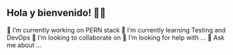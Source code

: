 ## Hola y bienvenido! 👋😁

🔭 I’m currently working on PERN stack
🌱 I’m currently learning Testing and DevOps
👯 I’m looking to collaborate on 
🤔 I’m looking for help with ...
💬 Ask me about ...

<!--
**AnoshMalik/AnoshMalik** is a ✨ _special_ ✨ repository because its `README.md` (this file) appears on your GitHub profile.

Here are some ideas to get you started:

- 🔭 I’m currently working on ...
- 🌱 I’m currently learning ...
- 👯 I’m looking to collaborate on ...
- 🤔 I’m looking for help with ...
- 💬 Ask me about ...
- 📫 How to reach me: ...
- 😄 Pronouns: ...
- ⚡ Fun fact: ...
-->
